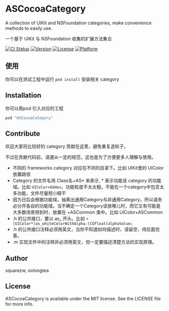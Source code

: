 # ASCocoaCategory
A collection of UIKit and NSFoundation categories, make convenience methods to easily use. 

一个基于 UIKit 与 NSFoundation 收集的扩展方法集合

[![CI Status](http://img.shields.io/travis/appscaffold/ASCocoaCategory.svg?style=flat)](https://travis-ci.org/appscaffold/ASCocoaCategory)
[![Version](https://img.shields.io/cocoapods/v/ASCocoaCategory.svg?style=flat)](http://cocoapods.org/pods/ASCocoaCategory)
[![License](https://img.shields.io/cocoapods/l/ASCocoaCategory.svg?style=flat)](http://cocoapods.org/pods/ASCocoaCategory)
[![Platform](https://img.shields.io/cocoapods/p/ASCocoaCategory.svg?style=flat)](http://cocoapods.org/pods/ASCocoaCategory)

## 使用

你可以在测试工程中运行 `pod install` 安装相关 category


## Installation

你可以用pod 引入对应的工程

```ruby
pod "ASCocoaCategory"
```

## Contribute

欢迎大家将比较好的 category 贡献在这里，避免重复造轮子。

不过在贡献代码前，请遵从一定的规范，这也是为了方便更多人理解与使用。

- 不同的 frameworks category 对应在不同的目录下。比如 UIKit里的 UIColor放置路径
- Category 的文件名用 Class名+AS* 来表示, * 表示功能该 category 的功能域。比如 `UIColor+ASHex`，功能粒度不太太粗，不能在一个category中包含太多功能，文件尽量短小精干
- 因为日后会根据功能域，抽离出通用Category与非通用Category，所以请务必分开各自的功能域。当不确定一个Category该放哪儿时，而它又有可能是大多数场景用到时，放置在 +ASCommon 类中。比如 UIColor+ASCommon
- .h 的公共接口，要以 as_ 开头。比如 `+ (UIColor*)as_whiteColorWithAlpha:(CGFloat)alphaValue;`
- .h 的公共接口注释必须用英文，当你不知道如何描述时，请留空，待后面完善。
- .m 实现文件中的注释非必须用英文，但一定要描述清楚方法的实现原理。

## Author

squarezw, oolongtea

## License

ASCocoaCategory is available under the MIT license. See the LICENSE file for more info.
